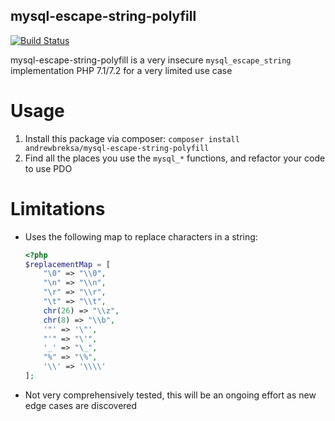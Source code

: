mysql-escape-string-polyfill
----------------------------
[![Build Status](https://travis-ci.org/abreksa4/mysql-escape-string-polyfill.svg?branch=master)](https://travis-ci.org/abreksa4/mysql-escape-string-polyfill)

mysql-escape-string-polyfill is a very insecure `mysql_escape_string` implementation PHP 7.1/7.2 for a very limited use case 

# Usage
1. Install this package via composer: `composer install andrewbreksa/mysql-escape-string-polyfill`
2. Find all the places you use the `mysql_*` functions, and refactor your code to use PDO

# Limitations
- Uses the following map to replace characters in a string:
    ```php
    <?php
    $replacementMap = [
        "\0" => "\\0",
        "\n" => "\\n",
        "\r" => "\\r",
        "\t" => "\\t",
        chr(26) => "\\z",
        chr(8) => "\\b",
        '"' => '\"',
        "'" => "\'",
        '_' => "\_",
        "%" => "\%",
        '\\' => '\\\\'
    ];
    ```
- Not very comprehensively tested, this will be an ongoing effort as new edge cases are discovered